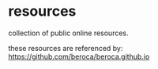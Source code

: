 # resources
collection of public online resources.

these resources are referenced by:  
https://github.com/beroca/beroca.github.io
